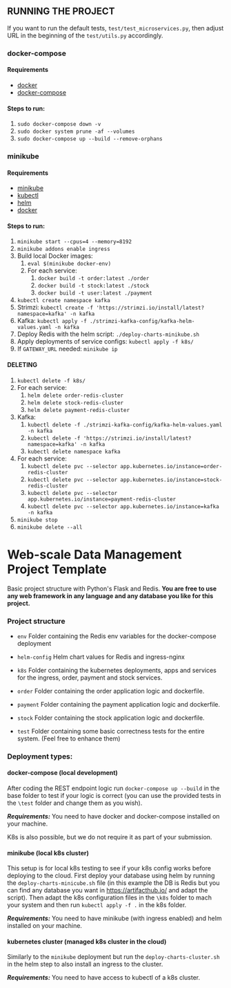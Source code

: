 ## RUNNING THE PROJECT
If you want to run the default tests, `test/test_microservices.py`, then adjust URL in the beginning of the `test/utils.py` accordingly.

### docker-compose

#### Requirements
- [docker](https://docs.docker.com/engine/install/)
- [docker-compose](https://docs.docker.com/compose/install/)

#### Steps to run:
1. `sudo docker-compose down -v`
2. `sudo docker system prune -af --volumes`
3. `sudo docker-compose up --build --remove-orphans`

### minikube

#### Requirements
- [minikube](https://minikube.sigs.k8s.io/docs/start/?arch=%2Flinux%2Fx86-64%2Fstable%2Fbinary+download)
- [kubectl](https://kubernetes.io/docs/tasks/tools/)
- [helm](https://helm.sh/docs/intro/install/)
- [docker](https://docs.docker.com/engine/install/)

#### Steps to run:
1. `minikube start --cpus=4 --memory=8192`
2. `minikube addons enable ingress`
3. Build local Docker images:
   1. `eval $(minikube docker-env)`
   2. For each service: 
      1. `docker build -t order:latest ./order`
      2. `docker build -t stock:latest ./stock`
      3. `docker build -t user:latest ./payment`
4. `kubectl create namespace kafka`
5. Strimzi: `kubectl create -f 'https://strimzi.io/install/latest?namespace=kafka' -n kafka`
6. Kafka: `kubectl apply -f ./strimzi-kafka-config/kafka-helm-values.yaml -n kafka`
7. Deploy Redis with the helm script: `./deploy-charts-minikube.sh`
8. Apply deployments of service configs: `kubectl apply -f k8s/`
9. If `GATEWAY_URL` needed: `minikube ip`

#### DELETING
1. `kubectl delete -f k8s/`
2. For each service: 
   1. `helm delete order-redis-cluster`
   2. `helm delete stock-redis-cluster`
   3. `helm delete payment-redis-cluster`
3. Kafka: 
   1. `kubectl delete -f ./strimzi-kafka-config/kafka-helm-values.yaml -n kafka`
   2. `kubectl delete -f 'https://strimzi.io/install/latest?namespace=kafka' -n kafka`
   3. `kubectl delete namespace kafka`
4. For each service: 
   1. `kubectl delete pvc --selector app.kubernetes.io/instance=order-redis-cluster`
   2. `kubectl delete pvc --selector app.kubernetes.io/instance=stock-redis-cluster`
   3. `kubectl delete pvc --selector app.kubernetes.io/instance=payment-redis-cluster`
   4. `kubectl delete pvc --selector app.kubernetes.io/instance=kafka -n kafka`
5. `minikube stop`
6. `minikube delete --all`

# Web-scale Data Management Project Template

Basic project structure with Python's Flask and Redis. 
**You are free to use any web framework in any language and any database you like for this project.**

### Project structure

* `env`
    Folder containing the Redis env variables for the docker-compose deployment
    
* `helm-config` 
   Helm chart values for Redis and ingress-nginx
        
* `k8s`
    Folder containing the kubernetes deployments, apps and services for the ingress, order, payment and stock services.
    
* `order`
    Folder containing the order application logic and dockerfile. 
    
* `payment`
    Folder containing the payment application logic and dockerfile. 

* `stock`
    Folder containing the stock application logic and dockerfile. 

* `test`
    Folder containing some basic correctness tests for the entire system. (Feel free to enhance them)

### Deployment types:

#### docker-compose (local development)

After coding the REST endpoint logic run `docker-compose up --build` in the base folder to test if your logic is correct
(you can use the provided tests in the `\test` folder and change them as you wish). 

***Requirements:*** You need to have docker and docker-compose installed on your machine. 

K8s is also possible, but we do not require it as part of your submission. 

#### minikube (local k8s cluster)

This setup is for local k8s testing to see if your k8s config works before deploying to the cloud. 
First deploy your database using helm by running the `deploy-charts-minicube.sh` file (in this example the DB is Redis 
but you can find any database you want in https://artifacthub.io/ and adapt the script). Then adapt the k8s configuration files in the
`\k8s` folder to mach your system and then run `kubectl apply -f .` in the k8s folder. 

***Requirements:*** You need to have minikube (with ingress enabled) and helm installed on your machine.

#### kubernetes cluster (managed k8s cluster in the cloud)

Similarly to the `minikube` deployment but run the `deploy-charts-cluster.sh` in the helm step to also install an ingress to the cluster. 

***Requirements:*** You need to have access to kubectl of a k8s cluster.

